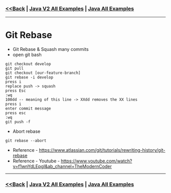 ### [<<Back](../README.md) | [Java V2 All Examples](https://github.com/avinashbabudonthu/java/blob/master/java-v2/README.md) | [Java All Examples](https://github.com/avinashbabudonthu/java/blob/master/README.md)
------
# Git Rebase
* Git Rebase & Squash many commits
* open git bash
```
git checkout develop
git pull
git checkout [our-feature-branch]
git rebase -i develop
press i
replace push -> squash
press Esc
:wq
100dd -- meaning of this line -> XXdd removes the XX lines
press i
enter commit message
press esc
:wq
git push -f
```
* Abort rebase
```
git rebase --abort
```
* Reference - https://www.atlassian.com/git/tutorials/rewriting-history/git-rebase
* Reference - Youtube - https://www.youtube.com/watch?v=f1wnYdLEpgI&ab_channel=TheModernCoder
------
### [<<Back](../README.md) | [Java V2 All Examples](https://github.com/avinashbabudonthu/java/blob/master/java-v2/README.md) | [Java All Examples](https://github.com/avinashbabudonthu/java/blob/master/README.md)